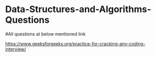 # Data-Structures-and-Algorithms-Questions

#All questions at below mentioned link

https://www.geeksforgeeks.org/practice-for-cracking-any-coding-interview/
